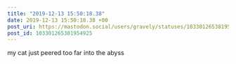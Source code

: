 ```yaml
---
title: "2019-12-13 15:50:18.38"
date: 2019-12-13 15:50:18.38 +00
post_uri: https://mastodon.social/users/gravely/statuses/103301265381954925
post_id: 103301265381954925
---
```

my cat just peered too far into the abyss


